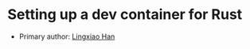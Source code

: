 # Setting up a dev container for Rust

* Primary author: [Lingxiao Han](https://github.com/Lingxiao-Han)